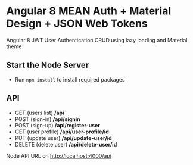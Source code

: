 # Angular 8 MEAN Auth + Material Design + JSON Web Tokens
Angular 8 JWT User Authentication CRUD using lazy loading and Material theme


## Start the Node Server
* Run `npm install` to install required packages

## API 
* GET (users list)	      **/api**
* POST (sign-in)	      **/api/signin**
* POST (sign-up)	      **/api/register-user**
* GET (user profile)	  **/api/user-profile/id**
* PUT (update user)	      **/api/update-user/id**
* DELETE (delete user)    **/api/delete-user/id**

Node API URL on [http://localhost:4000/api](http://localhost:4000/api)
